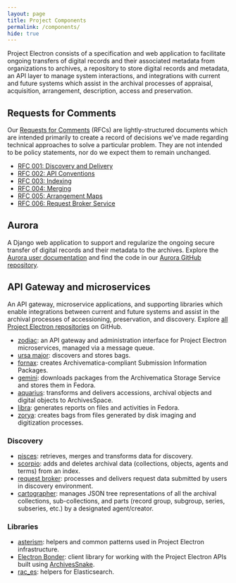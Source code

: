 ```yaml
---
layout: page
title: Project Components
permalink: /components/
hide: true
---
```


Project Electron consists of a specification and web application to facilitate ongoing transfers of digital records and their associated metadata from organizations to archives, a repository to store digital records and metadata, an API layer to manage system interactions, and integrations with current and future systems which assist in the archival processes of appraisal, acquisition, arrangement, description, access and preservation.

## Requests for Comments

Our [Requests for Comments](https://github.com/RockefellerArchiveCenter/project_electron/tree/master/rfcs) (RFCs) are lightly-structured documents which are intended primarily to create a record of decisions we've made regarding technical approaches to solve a particular problem. They are not intended to be policy statements, nor do we expect them to remain unchanged.

  - [RFC 001: Discovery and Delivery](https://github.com/RockefellerArchiveCenter/project_electron/blob/master/rfcs/001-discovery-and-delivery.md)
  - [RFC 002: API Conventions](https://github.com/RockefellerArchiveCenter/project_electron/blob/master/rfcs/002-api-conventions.md)
  - [RFC 003: Indexing](https://github.com/RockefellerArchiveCenter/project_electron/blob/master/rfcs/003-indexing.md)
  - [RFC 004: Merging](https://github.com/RockefellerArchiveCenter/project_electron/blob/master/rfcs/004-mergers.md)
  - [RFC 005: Arrangement Maps](https://github.com/RockefellerArchiveCenter/project_electron/blob/master/rfcs/005-arrangement-maps.md)
  - [RFC 006: Request Broker Service](https://github.com/RockefellerArchiveCenter/project_electron/blob/master/rfcs/006-request-broker-service.md)

## Aurora
A Django web application to support and regularize the ongoing secure transfer of digital records
and their metadata to the archives. Explore the [Aurora user documentation](https://docs.rockarch.org/aurora/) and find the code in our [Aurora GitHub repository](https://github.com/RockefellerArchiveCenter/aurora).

## API Gateway and microservices
An API gateway, microservice applications, and supporting libraries which enable integrations between current and future systems and assist in the archival processes of accessioning, preservation, and discovery. Explore [all Project Electron repositories](https://github.com/topics/project-electron) on GitHub.

  - [zodiac](https://github.com/RockefellerArchiveCenter/zodiac): an API gateway and administration interface for Project Electron microservices, managed via a message queue.
  - [ursa major](https://github.com/RockefellerArchiveCenter/ursa_major): discovers and stores bags.
  - [fornax](https://github.com/RockefellerArchiveCenter/fornax): creates Archivematica-compliant Submission Information Packages.
  - [gemini](https://github.com/RockefellerArchiveCenter/gemini): downloads packages from the Archivematica Storage Service and stores them in Fedora.
  - [aquarius](https://github.com/RockefellerArchiveCenter/aquarius): transforms and delivers accessions, archival objects and digital objects to ArchivesSpace.
  - [libra](https://github.com/RockefellerArchiveCenter/libra): generates reports on files and activities in Fedora.
  - [zorya](https://github.com/RockefellerArchiveCenter/zorya): creates bags from files generated by disk imaging and digitization processes.

### Discovery

- [pisces](https://github.com/RockefellerArchiveCenter/pisces): retrieves, merges and transforms data for discovery.
- [scorpio](https://github.com/RockefellerArchiveCenter/scorpio): adds and deletes archival data (collections, objects, agents and terms) from an index.
- [request broker](https://github.com/RockefellerArchiveCenter/request_broker): processes and delivers request data submitted by users in discovery environment.
- [cartographer](https://github.com/RockefellerArchiveCenter/cartographer): manages JSON tree representations of all the archival collections, sub-collections, and parts (record group, subgroup, series, subseries, etc.) by a designated agent/creator.

### Libraries

  - [asterism](https://github.com/RockefellerArchiveCenter/asterism): helpers and common patterns used in Project Electron infrastructure.
  - [Electron Bonder](https://github.com/RockefellerArchiveCenter/ElectronBonder): client library for working with the Project Electron APIs built using [ArchivesSnake](https://github.com/archivesspace-labs/ArchivesSnake/).
  - [rac_es](https://github.com/RockefellerArchiveCenter/rac_es): helpers for Elasticsearch.
